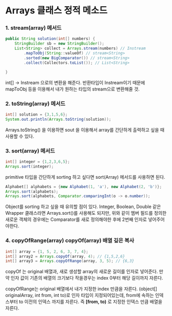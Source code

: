 # Arrays 클래스 정적 메소드



### 1. stream(array) 메서드

```java
public String solution(int[] numbers) {
    StringBuilder sb = new StringBuilder();
    List<String> collect = Arrays.stream(numbers) // Instream
    	.mapToObj(String::valueOf) // stream<String>
        .sorted(new BigComparator()) // stream<String>
        .collect(Collectors.toList()); // List<String>

}
```

int[] -> Instream 으로의 변환을 해준다.
반환타입이 Instream이기 때문에 mapToObj 등을 이용해서 내가 원하는 타입의 stream으로 변환해줄 것.



### 2. toString(array) 메서드

```java
int[] solution = {3,1,5,6};
System.out.println(Arrays.toString(solution));
```

Arrays.toString() 을 이용하면 sout 을 이용해서 array를 간단하게 출력하고 싶을 때 사용할 수 있다.



### 3. sort(array) 메서드

```java
int[] integer = {1,2,3,6,5};
Arrays.sort(integer);
```

primitive 타입을 간단하게 sorting 하고 싶다면 sort(Array) 메서드를 사용하면 된다.

```java
Alphabet[] alphabets = {new Alphabet(1, 'a'), new Alphabet(2, 'b')};
Arrays.sort(alphabets);
Arrays.sort(alphabets, Comparator.comparingInt(o -> o.number));
```

Object를 sorting 하고 싶을 때 유의할 점이 있다.
Integer, Boolean, Double 같은 Wrapper 클래스라면 Arrays.sort()를 사용해도 되지만, 위와 같이 멤버 필드를 정의한 새로운 객체의 경우에는 Comparator를 새로 정의해야한 후에 2번째 인자로 넣어주어야한다.



### 4. copyOfRange(array) copyOf(array) 배열 깊은 복사

```java
int[] array = {1, 5, 2, 6, 3, 7, 4};
int[] array2 = Arrays.copyOf(array, 4); // {1,5,2,6}
int[] array3 = Arrays.copyOfRange(array, 3, 5); // {6,3}
```

copyOf 는 original 배열과, 새로 생성할 array의 새로운 길이를 인자로 넣어준다. 만약 인자 값이 기존의 배열의 크기보다 작을경우는 index 0부터 해당 길이까지 자른다.

copyOfRange는 original 배열에서 내가 지정한 index 만큼을 자른다. (object[] originalArray, int from, int to)로 인자 타입이 지정되어있는데, from에 속하는 인덱스부터 to 이전의 인덱스 까지를 자른다.
즉 **[from, to)** 로 지정한 인덱스 만큼 배열을 자른다.

